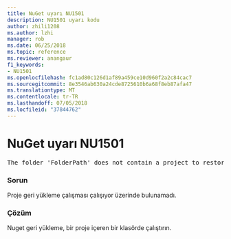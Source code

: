 ```yaml
---
title: NuGet uyarı NU1501
description: NU1501 uyarı kodu
author: zhili1208
ms.author: lzhi
manager: rob
ms.date: 06/25/2018
ms.topic: reference
ms.reviewer: anangaur
f1_keywords:
- NU1501
ms.openlocfilehash: fc1ad80c126d1af89a459ce10d960f2a2c84cac7
ms.sourcegitcommit: 8e3546ab630a24cde8725610b6a68f8eb87afa47
ms.translationtype: MT
ms.contentlocale: tr-TR
ms.lasthandoff: 07/05/2018
ms.locfileid: "37844762"
---
```

# <a name="nuget-warning-nu1501"></a>NuGet uyarı NU1501

<pre>The folder 'FolderPath' does not contain a project to restore.</pre>


### <a name="issue"></a>Sorun
Proje geri yükleme çalışması çalışıyor üzerinde bulunamadı. 

### <a name="solution"></a>Çözüm
Nuget geri yükleme, bir proje içeren bir klasörde çalıştırın. 
